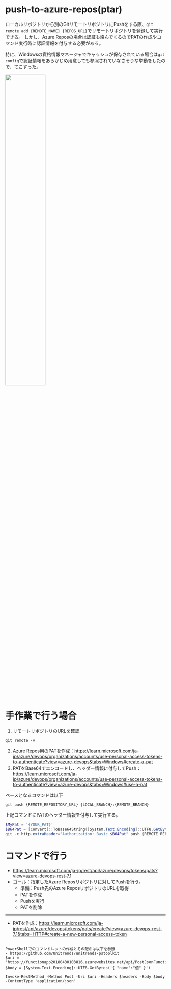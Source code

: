 # push-to-azure-repos(ptar)

ローカルリポジトリから別のGitリモートリポジトリにPushをする際、`git remote add {REMOTE_NAME} {REPOS_URL}`でリモートリポジトリを登録して実行できる。
しかし、Azure Reposの場合は認証も絡んでくるのでPATの作成やコマンド実行時に認証情報を付与する必要がある。

特に、Windowsの資格情報マネージャでキャッシュが保存されている場合は`git config`で認証情報をあらかじめ用意しても参照されていなさそうな挙動をしたので、てこずった。

<img src="https://github.com/taokawarai/push-to-azure-repos/assets/35896206/7f50921f-bab9-4d48-b5b2-67d65b260db6" width=50%>

# 手作業で行う場合
1. リモートリポジトリのURLを確認
```
git remote -v
```
2. Azure Repos用のPATを作成：https://learn.microsoft.com/ja-jp/azure/devops/organizations/accounts/use-personal-access-tokens-to-authenticate?view=azure-devops&tabs=Windows#create-a-pat
3. PATをBase64でエンコードし、ヘッダー情報に付与してPush：https://learn.microsoft.com/ja-jp/azure/devops/organizations/accounts/use-personal-access-tokens-to-authenticate?view=azure-devops&tabs=Windows#use-a-pat

ベースとなるコマンドは以下
```
git push {REMOTE_REPOSITORY_URL} {LOCAL_BRANCH}:{REMOTE_BRANCH}
```
上記コマンドにPATのヘッダー情報を付与して実行する。
```powershell
$MyPat = '{YOUR_PAT}'
$B64Pat = [Convert]::ToBase64String([System.Text.Encoding]::UTF8.GetBytes("`:$MyPat"))
git -c http.extraHeader="Authorization: Basic $B64Pat" push {REMOTE_REPOSITORY_URL} {LOCAL_BRANCH}:{REMOTE_BRANCH}
```

# コマンドで行う
- https://learn.microsoft.com/ja-jp/rest/api/azure/devops/tokens/pats?view=azure-devops-rest-7.1
- ゴール：指定したAzure Reposリポジトリに対してPushを行う。
  - 準備：Push先のAzure ReposリポジトリのURLを取得
  - PATを作成
  - Pushを実行
  - PATを削除

---
- PATを作成：https://learn.microsoft.com/ja-jp/rest/api/azure/devops/tokens/pats/create?view=azure-devops-rest-7.1&tabs=HTTP#create-a-new-personal-access-token
```

PowerShellでのコマンドレットの作成とその配布は以下を参照
- https://github.com/Unitrends/unitrends-pstoolkit
$uri = 'https://functionapp20180430103816.azurewebsites.net/api/PostJsonFunction1'
$body = [System.Text.Encoding]::UTF8.GetBytes('{ "name":"値" }')

Invoke-RestMethod -Method Post -Uri $uri -Headers $headers -Body $body -ContentType 'application/json'
```

